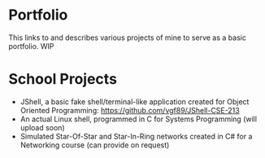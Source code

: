 # Portfolio
This links to and describes various projects of mine to serve as a basic portfolio. WIP

# School Projects
* JShell, a basic fake shell/terminal-like application created for Object Oriented Programming: https://github.com/vgf89/JShell-CSE-213
* An actual Linux shell, programmed in C for Systems Programming (will upload soon)
* Simulated Star-Of-Star and Star-In-Ring networks created in C# for a Networking course (can provide on request)
